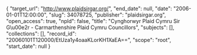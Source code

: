{
  "target_url": "http://www.plaidsirgar.org/", 
  "end_date": null, 
  "date": "2006-01-01T12:00:00", 
  "slug": 34078725, 
  "publisher": "plaidsirgar.org", 
  "open_access": true, 
  "npld": false, 
  "title": "Cynghorwyr Plaid Cymru Sir G\u00e2r - Carmarthenshire Plaid Cymru Councillors", 
  "subjects": [], 
  "collections": [], 
  "record_id": "20060101T120000/EtUza1y4oaaKLorKH1XaEA==", 
  "scope": "root", 
  "start_date": null
}

